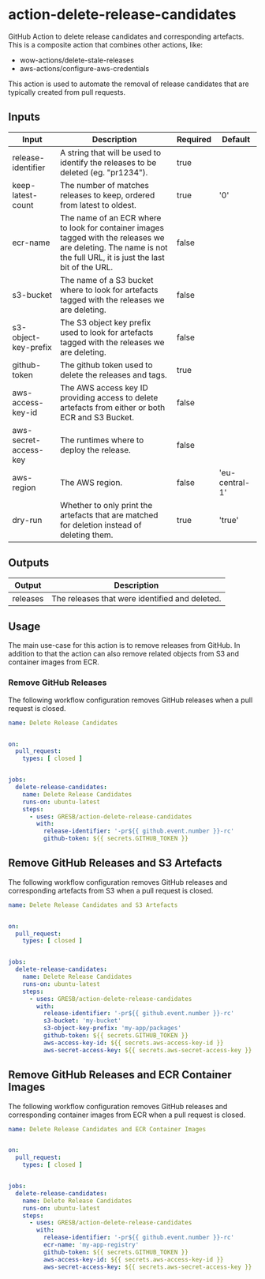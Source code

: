 # action-delete-release-candidates

GitHub Action to delete release candidates and corresponding artefacts.
This is a composite action that combines other actions, like:

- wow-actions/delete-stale-releases
- aws-actions/configure-aws-credentials

This action is used to automate the removal of release candidates that are typically created from pull requests.

## Inputs

| Input                 | Description                                                                                                                                                       | Required | Default        |
|-----------------------|-------------------------------------------------------------------------------------------------------------------------------------------------------------------|----------|----------------|
| release-identifier    | A string that will be used to identify the releases to be deleted (eg. "pr1234").                                                                                 | true     |                |
| keep-latest-count     | The number of matches releases to keep, ordered from latest to oldest.                                                                                            | true     | '0'            |
| ecr-name              | The name of an ECR where to look for container images tagged with the releases we are deleting. The name is not the full URL, it is just the last bit of the URL. | false    |                |
| s3-bucket             | The name of a S3 bucket where to look for artefacts tagged with the releases we are deleting.                                                                     | false    |                |
| s3-object-key-prefix  | The S3 object key prefix used to look for artefacts tagged with the releases we are deleting.                                                                     | false    |                |
| github-token          | The github token used to delete the releases and tags.                                                                                                            | true     |                |
| aws-access-key-id     | The AWS access key ID providing access to delete artefacts from either or both ECR and S3 Bucket.                                                                 | false    |                |
| aws-secret-access-key | The runtimes where to deploy the release.                                                                                                                         | false    |                |
| aws-region            | The AWS region.                                                                                                                                                   | false    | 'eu-central-1' |
| dry-run               | Whether to only print the artefacts that are matched for deletion instead of deleting them.                                                                       | true     | 'true'         |

## Outputs

| Output   | Description                                    |
|----------|------------------------------------------------|
| releases | The releases that were identified and deleted. |

## Usage

The main use-case for this action is to remove releases from GitHub.
In addition to that the action can also remove related objects from S3 and container images from ECR.

### Remove GitHub Releases

The following workflow configuration removes GitHub releases when a pull request is closed.

```yaml
name: Delete Release Candidates


on:
  pull_request:
    types: [ closed ]


jobs:
  delete-release-candidates:
    name: Delete Release Candidates
    runs-on: ubuntu-latest
    steps:
      - uses: GRESB/action-delete-release-candidates
        with:
          release-identifier: '-pr${{ github.event.number }}-rc'
          github-token: ${{ secrets.GITHUB_TOKEN }}
```

## Remove GitHub Releases and S3 Artefacts

The following workflow configuration removes GitHub releases and corresponding artefacts from S3 when a pull request is
closed.

```yaml
name: Delete Release Candidates and S3 Artefacts


on:
  pull_request:
    types: [ closed ]


jobs:
  delete-release-candidates:
    name: Delete Release Candidates
    runs-on: ubuntu-latest
    steps:
      - uses: GRESB/action-delete-release-candidates
        with:
          release-identifier: '-pr${{ github.event.number }}-rc'
          s3-bucket: 'my-bucket'
          s3-object-key-prefix: 'my-app/packages'
          github-token: ${{ secrets.GITHUB_TOKEN }}
          aws-access-key-id: ${{ secrets.aws-access-key-id }}
          aws-secret-access-key: ${{ secrets.aws-secret-access-key }}
```

## Remove GitHub Releases and ECR Container Images

The following workflow configuration removes GitHub releases and corresponding container images from ECR when a pull
request is closed.

```yaml
name: Delete Release Candidates and ECR Container Images


on:
  pull_request:
    types: [ closed ]


jobs:
  delete-release-candidates:
    name: Delete Release Candidates
    runs-on: ubuntu-latest
    steps:
      - uses: GRESB/action-delete-release-candidates
        with:
          release-identifier: '-pr${{ github.event.number }}-rc'
          ecr-name: 'my-app-registry'
          github-token: ${{ secrets.GITHUB_TOKEN }}
          aws-access-key-id: ${{ secrets.aws-access-key-id }}
          aws-secret-access-key: ${{ secrets.aws-secret-access-key }}
```
